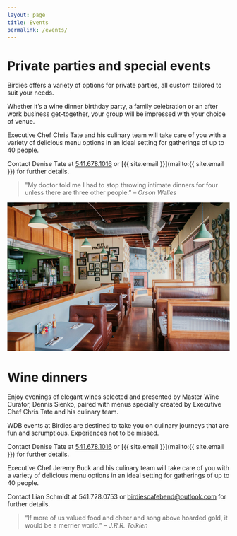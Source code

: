 ```yaml
---
layout: page
title: Events
permalink: /events/
---
```


# Private parties and special events

Birdies offers a variety of options for private parties, all custom tailored to suit your needs.  

Whether it’s a wine dinner birthday party, a family celebration or an after work business get-together, your group will be impressed with your choice of venue.

Executive Chef Chris Tate and his culinary team will take care of you with a variety of delicious menu options in an ideal setting for gatherings of up to 40 people.

Contact Denise Tate at [541.678.1016](tel:541.678.1016) or [{{ site.email }}](mailto:{{ site.email }}) for further details.

> "My doctor told me I had to stop throwing intimate dinners for four
unless there are three other people.”
<cite>– Orson Welles</cite>

![Space for your party](/img/newpix/JPEG/05-31-17_BirdiesCafe-0010.jpg)

# Wine dinners

Enjoy evenings of elegant wines selected and presented by Master Wine Curator, Dennis Sienko, paired with menus specially created by Executive Chef Chris Tate and his culinary team.

WDB events at Birdies are destined to take you on culinary journeys that are fun and scrumptious.  Experiences not to be missed.

Contact Denise Tate at [541.678.1016](tel:541.678.1016) or [{{ site.email }}](mailto:{{ site.email }}) for further details.

Executive Chef Jeremy Buck and his culinary team will take care of you with a variety of delicious menu options in an ideal setting for gatherings of up to 40 people.

Contact Lian Schmidt at 541.728.0753 or birdiescafebend@outlook.com for further details.

> “If more of us valued food and cheer and song above hoarded gold, it would be a merrier world.”
<cite>– J.R.R. Tolkien</cite>
